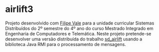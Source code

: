 # airlift3

Projeto desenvolvido com [Filipe Vale](https://github.com/FilipeMiguelVale) para a unidade curricular Sistemas Distribuídos do 2º semestre do 4º ano do curso Mestrado Integrado em Engenharia de Computadores e Telemática.
Neste projeto pretende-se desenvolver uma versão distribuída do trabalho [sd_airlift](https://github.com/pedromsilva99/sd_airlift.git) usando a biblioteca Java RMI para o processamento de mensagens.